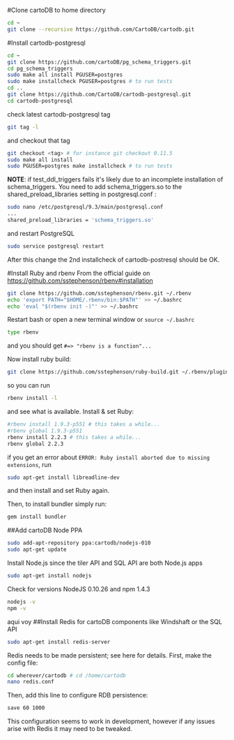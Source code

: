 #Clone cartoDB to home directory
```bash
cd ~
git clone --recursive https://github.com/CartoDB/cartodb.git
```

#Install cartodb-postgresql
```bash
cd ~
git clone https://github.com/cartoDB/pg_schema_triggers.git
cd pg_schema_triggers
sudo make all install PGUSER=postgres
sudo make installcheck PGUSER=postgres # to run tests
cd ..
git clone https://github.com/CartoDB/cartodb-postgresql.git
cd cartodb-postgresql
```
check latest cartodb-postgresql tag
```bash
git tag -l
```
and checkout that  tag
```bash
git checkout <tag> # for instance git checkout 0.11.5
sudo make all install
sudo PGUSER=postgres make installcheck # to run tests
```

**NOTE**: if test_ddl_triggers fails it's likely due to an incomplete installation of schema_triggers. You need to add schema_triggers.so to the shared_preload_libraries setting in postgresql.conf :
```bash
sudo nano /etc/postgresql/9.3/main/postgresql.conf
...
shared_preload_libraries = 'schema_triggers.so'
```
and restart PostgreSQL
```bash
sudo service postgresql restart
```
After this change the 2nd installcheck of cartodb-postresql should be OK.

#Install Ruby and rbenv
From the official guide on https://github.com/sstephenson/rbenv#installation
```bash
git clone https://github.com/sstephenson/rbenv.git ~/.rbenv
echo 'export PATH="$HOME/.rbenv/bin:$PATH"' >> ~/.bashrc
echo 'eval "$(rbenv init -)"' >> ~/.bashrc
```
Restart bash or open a new terminal window or `source ~/.bashrc`
```bash
type rbenv
 ```
and you should get
`#=> "rbenv is a function"...`

Now install ruby build:
```bash
git clone https://github.com/sstephenson/ruby-build.git ~/.rbenv/plugins/ruby-build
```
so you can run 
```bash 
rbenv install -l
```
and see what is available. Install & set Ruby:
```bash
#rbenv install 1.9.3-p551 # this takes a while...
#rbenv global 1.9.3-p551
rbenv install 2.2.3 # this takes a while...
rbenv global 2.2.3
```
if you get an error about `ERROR: Ruby install aborted due to missing extensions`, run
```bash
sudo apt-get install libreadline-dev
```
and then install and set Ruby again.

Then, to install bundler simply run:
```bash
gem install bundler
```

##Add cartoDB Node PPA
```bash
sudo add-apt-repository ppa:cartodb/nodejs-010
sudo apt-get update
```
Install Node.js since the tiler API and SQL API are both Node.js apps
```bash
sudo apt-get install nodejs
```
Check for versions NodeJS 0.10.26 and npm 1.4.3
```bash
nodejs -v
npm -v
```

aqui voy
##Install Redis for cartoDB components like Windshaft or the SQL API
```bash
sudo apt-get install redis-server
```
Redis needs to be made persistent; see here for details. First, make the config file:
```bash
cd wherever/cartodb # cd /home/cartodb
nano redis.conf
```
Then, add this line to configure RDB persistence:
```bash
save 60 1000
```
This configuration seems to work in development, however if any issues arise with Redis it may need to be tweaked.
